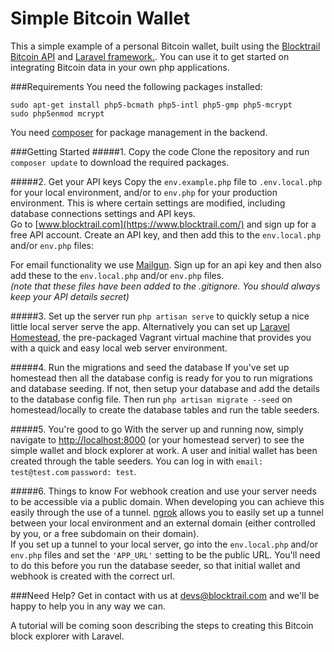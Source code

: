 Simple Bitcoin Wallet
=====================

This a simple example of a personal Bitcoin wallet, built using the [Blocktrail Bitcoin API](https://www.blocktrail.com/) and [Laravel framework.](http://laravel.com/).
You can use it to get started on integrating Bitcoin data in your own php applications.

###Requirements
You need the following packages installed:
```
sudo apt-get install php5-bcmath php5-intl php5-gmp php5-mcrypt
sudo php5enmod mcrypt
```

You need [composer](https://getcomposer.org/) for package management in the backend.


###Getting Started
#####1. Copy the code
Clone the repository and run `composer update` to download the required packages.

#####2. Get your API keys
Copy the `env.example.php` file to `.env.local.php` for your local environment, and/or to `env.php` for your production environment. This is where certain settings are modified, including database connections settings and API keys.  
Go to [www.blocktrail.com](https://www.blocktrail.com/) and sign up for a free API account.
Create an API key, and then add this to the `env.local.php` and/or `env.php` files:

For email functionality we use [Mailgun](https://mailgun.com). Sign up for an api key and then also add these to the `env.local.php` and/or `env.php` files.  
*(note that these files have been added to the .gitignore. You should always keep your API details secret)*

#####3. Set up the server
run `php artisan serve` to quickly setup a nice little local server serve the app. Alternatively you can set up [Laravel Homestead](http://laravel.com/docs/4.2/homestead), the pre-packaged Vagrant virtual machine that provides you with a quick and easy local web server environment.

#####4. Run the migrations and seed the database
If you've set up homestead then all the database config is ready for you to run migrations and database seeding. If not, then setup your database and add the details to the database config file.
Then run `php artisan migrate --seed` on homestead/locally to create the database tables and run the table seeders.


#####5. You're good to go
With the server up and running now, simply navigate to [http://localhost:8000](http://localhost:8000) (or your homestead server) to see the simple wallet and block explorer at work.
A user and initial wallet has been created through the table seeders. You can log in with `email: test@test.com` `password: test`.

#####6. Things to know
For webhook creation and use your server needs to be accessible via a public domain. When developing you can achieve this easily through the use of a tunnel.
[ngrok](https://ngrok.com/) allows you to easily set up a tunnel between your local environment and an external domain (either controlled by you, or a free subdomain on their domain).  
If you set up a tunnel to your local server, go into the `env.local.php` and/or `env.php` files and set the `'APP_URL'` setting to be the public URL. You'll need to do this before you run the database seeder, so that initial wallet and webhook is created with the correct url.




###Need Help?
Get in contact with us at [devs@blocktrail.com](mailto://devs@blocktrail.com) and we'll be happy to help you in any way we can.

A tutorial will be coming soon describing the steps to creating this Bitcoin block explorer with Laravel.
